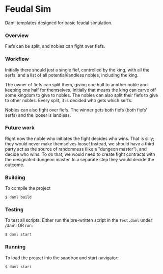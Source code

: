 # Feudal Sim

Daml templates designed for basic feudal simulation.

### Overview 

Fiefs can be split, and nobles can fight over fiefs.

### Workflow

Initially there should just a single fief, controlled by the king, with all the serfs, and a list of all potential/landless nobles, including the king.

The owner of fiefs can split them, giving one half to another noble and keeping one half for themselves.
Initially that means the king can carve off some kingdom to give to nobles.
The nobles can also split their fiefs to give to other nobles.
Every split, it is decided who gets which serfs.

Nobles can also fight over fiefs.
The winner gets both fiefs (both fiefs' serfs) and the looser is landless.

### Future work

Right now the noble who initiates the fight decides who wins.
That is silly; they would never make themselves loose!
Instead, we should have a third party act as the source of randomness (like a "dungeon master"), and decide who wins.
To do that, we would need to create fight contracts with the designated dungeon master.
In a separate step they would decide the outcome.

### Building
To compile the project
```
$ daml build
```

### Testing
To test all scripts:
Either run the pre-written script in the `Test.daml` under /daml OR run:
```
$ daml start
```

### Running
To load the project into the sandbox and start navigator:
```
$ daml start
```
